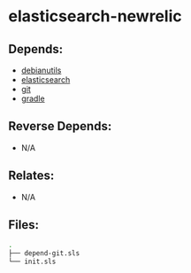 # elasticsearch-newrelic

## Depends:

  -  [debianutils](/salt/debianutils)
  -  [elasticsearch](/salt/elasticsearch)
  -  [git](/salt/git)
  -  [gradle](/salt/gradle)

## Reverse Depends:

  -  N/A

## Relates:

  -  N/A

## Files:

```bash
.
├── depend-git.sls
└── init.sls
```
